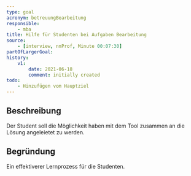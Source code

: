 ```yaml
---
type: goal
acronym: betreuungBearbeitung
responsible:
    - mba
title: Hilfe für Studenten bei Aufgaben Bearbeitung
source:
    - [interview, nnProf, Minute 00:07:30]
partOfLargerGoal: 
history:
    v1:
        date: 2021-06-18
        comment: initially created
todo:
    - Hinzufügen vom Hauptziel
---
```


## Beschreibung

Der Student soll die Möglichkeit haben mit dem Tool zusammen an die Lösung angeleietet zu werden.

## Begründung

Ein effektiverer Lernprozess für die Studenten.
